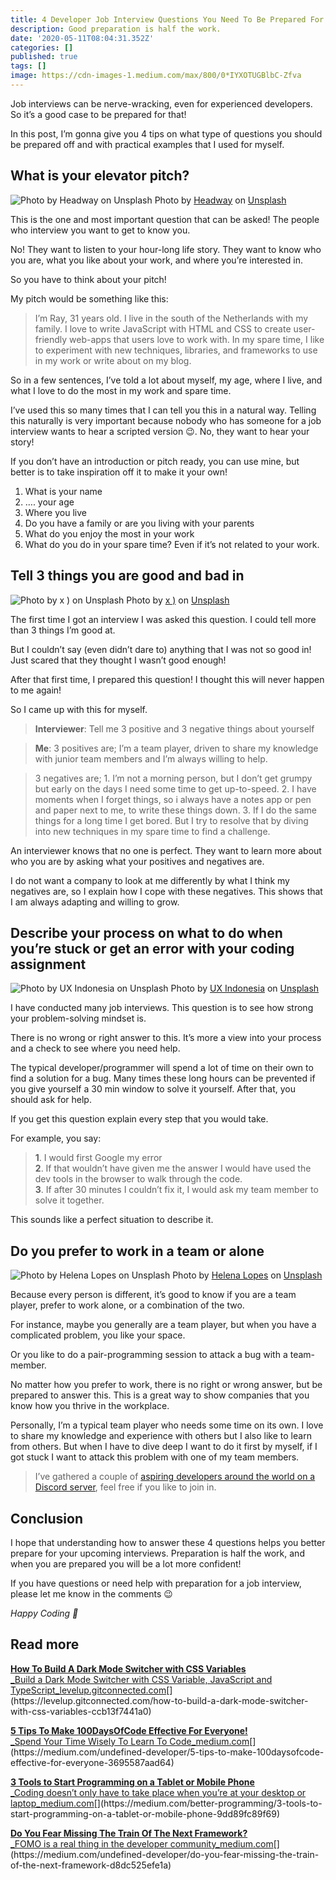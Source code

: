 ```yaml
---
title: 4 Developer Job Interview Questions You Need To Be Prepared For
description: Good preparation is half the work.
date: '2020-05-11T08:04:31.352Z'
categories: []
published: true
tags: []
image: https://cdn-images-1.medium.com/max/800/0*IYXOTUGBlbC-Zfva
---
```


Job interviews can be nerve-wracking, even for experienced developers. So it’s a good case to be prepared for that!

In this post, I’m gonna give you 4 tips on what type of questions you should be prepared off and with practical examples that I used for myself.

## What is your elevator pitch?

![Photo by [Headway](https://unsplash.com/@headwayio?utm_source=medium&utm_medium=referral) on [Unsplash](https://unsplash.com?utm_source=medium&utm_medium=referral)](https://cdn-images-1.medium.com/max/800/0*VVyjLb8L9RX3PUtO)
Photo by [Headway](https://unsplash.com/@headwayio?utm_source=medium&utm_medium=referral) on [Unsplash](https://unsplash.com?utm_source=medium&utm_medium=referral)

This is the one and most important question that can be asked! The people who interview you want to get to know you.

No! They want to listen to your hour-long life story. They want to know who you are, what you like about your work, and where you’re interested in.

So you have to think about your pitch!

My pitch would be something like this:

> I’m Ray, 31 years old. I live in the south of the Netherlands with my family. I love to write JavaScript with HTML and CSS to create user-friendly web-apps that users love to work with. In my spare time, I like to experiment with new techniques, libraries, and frameworks to use in my work or write about on my blog.

So in a few sentences, I’ve told a lot about myself, my age, where I live, and what I love to do the most in my work and spare time.

I’ve used this so many times that I can tell you this in a natural way. Telling this naturally is very important because nobody who has someone for a job interview wants to hear a scripted version 😉. No, they want to hear your story!

If you don’t have an introduction or pitch ready, you can use mine, but better is to take inspiration off it to make it your own!

1.  What is your name
2.  …. your age
3.  Where you live
4.  Do you have a family or are you living with your parents
5.  What do you enjoy the most in your work
6.  What do you do in your spare time? Even if it’s not related to your work.

## Tell 3 things you are good and bad in

![Photo by [x )](https://unsplash.com/@speckfechta?utm_source=medium&utm_medium=referral) on [Unsplash](https://unsplash.com?utm_source=medium&utm_medium=referral)](https://cdn-images-1.medium.com/max/600/0*U7rELT4tgzhbiUNf)
Photo by [x )](https://unsplash.com/@speckfechta?utm_source=medium&utm_medium=referral) on [Unsplash](https://unsplash.com?utm_source=medium&utm_medium=referral)

The first time I got an interview I was asked this question. I could tell more than 3 things I’m good at.

But I couldn’t say (even didn’t dare to) anything that I was not so good in! Just scared that they thought I wasn’t good enough!

After that first time, I prepared this question! I thought this will never happen to me again!

So I came up with this for myself.

> **Interviewer**: Tell me 3 positive and 3 negative things about yourself

> **Me**: 3 positives are; I’m a team player, driven to share my knowledge with junior team members and I’m always willing to help.

> 3 negatives are; 1. I’m not a morning person, but I don’t get grumpy but early on the days I need some time to get up-to-speed. 2. I have moments when I forget things, so i always have a notes app or pen and paper next to me, to write these things down. 3. If I do the same things for a long time I get bored. But I try to resolve that by diving into new techniques in my spare time to find a challenge.

An interviewer knows that no one is perfect. They want to learn more about who you are by asking what your positives and negatives are.

I do not want a company to look at me differently by what I think my negatives are, so I explain how I cope with these negatives. This shows that I am always adapting and willing to grow.

## Describe your process on what to do when you’re stuck or get an error with your coding assignment

![Photo by [UX Indonesia](https://unsplash.com/@uxindo?utm_source=medium&utm_medium=referral) on [Unsplash](https://unsplash.com?utm_source=medium&utm_medium=referral)](https://cdn-images-1.medium.com/max/800/0*J1EMNcoM61zBQkF9)
Photo by [UX Indonesia](https://unsplash.com/@uxindo?utm_source=medium&utm_medium=referral) on [Unsplash](https://unsplash.com?utm_source=medium&utm_medium=referral)

I have conducted many job interviews. This question is to see how strong your problem-solving mindset is.

There is no wrong or right answer to this. It’s more a view into your process and a check to see where you need help.

The typical developer/programmer will spend a lot of time on their own to find a solution for a bug. Many times these long hours can be prevented if you give yourself a 30 min window to solve it yourself. After that, you should ask for help.

If you get this question explain every step that you would take.

For example, you say:

> **1**. I would first Google my error  
> **2**. If that wouldn’t have given me the answer I would have used the dev tools in the browser to walk through the code.  
> **3**. If after 30 minutes I couldn’t fix it, I would ask my team member to solve it together.

This sounds like a perfect situation to describe it.

## Do you prefer to work in a team or alone

![Photo by [Helena Lopes](https://unsplash.com/@wildlittlethingsphoto?utm_source=medium&utm_medium=referral) on [Unsplash](https://unsplash.com?utm_source=medium&utm_medium=referral)](https://cdn-images-1.medium.com/max/800/0*yOXnr_iINFHj8tP8)
Photo by [Helena Lopes](https://unsplash.com/@wildlittlethingsphoto?utm_source=medium&utm_medium=referral) on [Unsplash](https://unsplash.com?utm_source=medium&utm_medium=referral)

Because every person is different, it’s good to know if you are a team player, prefer to work alone, or a combination of the two.

For instance, maybe you generally are a team player, but when you have a complicated problem, you like your space.

Or you like to do a pair-programming session to attack a bug with a team-member.

No matter how you prefer to work, there is no right or wrong answer, but be prepared to answer this. This is a great way to show companies that you know how you thrive in the workplace.

Personally, I’m a typical team player who needs some time on its own. I love to share my knowledge and experience with others but I also like to learn from others. But when I have to dive deep I want to do it first by myself, if I got stuck I want to attack this problem with one of my team members.

> I’ve gathered a couple of [aspiring developers around the world on a Discord server](https://mailchi.mp/fb82491d03f8/dev-by-rayray-discord-community), feel free if you like to join in.

## Conclusion

I hope that understanding how to answer these 4 questions helps you better prepare for your upcoming interviews. Preparation is half the work, and when you are prepared you will be a lot more confident!

If you have questions or need help with preparation for a job interview, please let me know in the comments 😉

_Happy Coding 🚀_

## Read more

[**How To Build A Dark Mode Switcher with CSS Variables**  
\_Build a Dark Mode Switcher with CSS Variable, JavaScript and TypeScript_levelup.gitconnected.com](https://levelup.gitconnected.com/how-to-build-a-dark-mode-switcher-with-css-variables-ccb13f7441a0 'https://levelup.gitconnected.com/how-to-build-a-dark-mode-switcher-with-css-variables-ccb13f7441a0')[](https://levelup.gitconnected.com/how-to-build-a-dark-mode-switcher-with-css-variables-ccb13f7441a0)

[**5 Tips To Make 100DaysOfCode Effective For Everyone!**  
\_Spend Your Time Wisely To Learn To Code_medium.com](https://medium.com/undefined-developer/5-tips-to-make-100daysofcode-effective-for-everyone-3695587aad64 'https://medium.com/undefined-developer/5-tips-to-make-100daysofcode-effective-for-everyone-3695587aad64')[](https://medium.com/undefined-developer/5-tips-to-make-100daysofcode-effective-for-everyone-3695587aad64)

[**3 Tools to Start Programming on a Tablet or Mobile Phone**  
\_Coding doesn’t only have to take place when you’re at your desktop or laptop_medium.com](https://medium.com/better-programming/3-tools-to-start-programming-on-a-tablet-or-mobile-phone-9dd89fc89f69 'https://medium.com/better-programming/3-tools-to-start-programming-on-a-tablet-or-mobile-phone-9dd89fc89f69')[](https://medium.com/better-programming/3-tools-to-start-programming-on-a-tablet-or-mobile-phone-9dd89fc89f69)

[**Do You Fear Missing The Train Of The Next Framework?**  
\_FOMO is a real thing in the developer community_medium.com](https://medium.com/undefined-developer/do-you-fear-missing-the-train-of-the-next-framework-d8dc525efe1a 'https://medium.com/undefined-developer/do-you-fear-missing-the-train-of-the-next-framework-d8dc525efe1a')[](https://medium.com/undefined-developer/do-you-fear-missing-the-train-of-the-next-framework-d8dc525efe1a)
